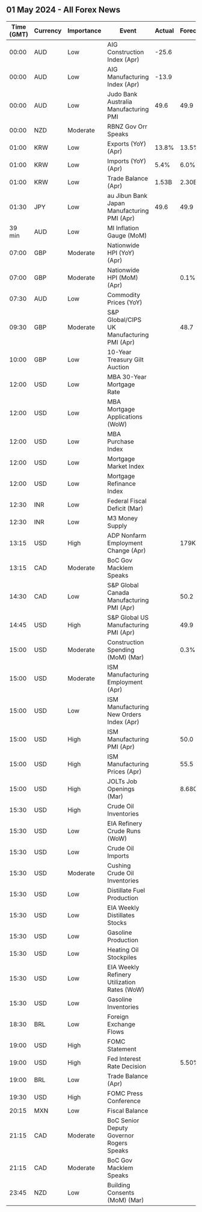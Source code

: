 ## 01 May 2024 - All Forex News

| Time (GMT) | Currency | Importance | Event | Actual | Forecast | Previous |
|------|----------|------------|-------|--------|----------|----------|
| 00:00 | AUD | Low | AIG Construction Index (Apr) | -25.6 |  | -12.9 |
| 00:00 | AUD | Low | AIG Manufacturing Index (Apr) | -13.9 |  | -7.0 |
| 00:00 | AUD | Low | Judo Bank Australia Manufacturing PMI | 49.6 | 49.9 | 47.3 |
| 00:00 | NZD | Moderate | RBNZ Gov Orr Speaks |  |  |  |
| 01:00 | KRW | Low | Exports (YoY) (Apr) | 13.8% | 13.5% | 3.1% |
| 01:00 | KRW | Low | Imports (YoY) (Apr) | 5.4% | 6.0% | -12.3% |
| 01:00 | KRW | Low | Trade Balance (Apr) | 1.53B | 2.30B | 4.29B |
| 01:30 | JPY | Low | au Jibun Bank Japan Manufacturing PMI (Apr) | 49.6 | 49.9 | 48.2 |
| 39 min | AUD | Low | MI Inflation Gauge (MoM) |  |  | 0.1% |
| 07:00 | GBP | Moderate | Nationwide HPI (YoY) (Apr) |  |  | 1.6% |
| 07:00 | GBP | Moderate | Nationwide HPI (MoM) (Apr) |  | 0.1% | -0.2% |
| 07:30 | AUD | Low | Commodity Prices (YoY) |  |  | -15.3% |
| 09:30 | GBP | Moderate | S&P Global/CIPS UK Manufacturing PMI (Apr) |  | 48.7 | 50.3 |
| 10:00 | GBP | Low | 10-Year Treasury Gilt Auction |  |  | 4.015% |
| 12:00 | USD | Low | MBA 30-Year Mortgage Rate |  |  | 7.24% |
| 12:00 | USD | Low | MBA Mortgage Applications (WoW) |  |  | -2.7% |
| 12:00 | USD | Low | MBA Purchase Index |  |  | 144.2 |
| 12:00 | USD | Low | Mortgage Market Index |  |  | 196.7 |
| 12:00 | USD | Low | Mortgage Refinance Index |  |  | 472.7 |
| 12:30 | INR | Low | Federal Fiscal Deficit (Mar) |  |  | 15,013.65B |
| 12:30 | INR | Low | M3 Money Supply |  |  | 11.4% |
| 13:15 | USD | High | ADP Nonfarm Employment Change (Apr) |  | 179K | 184K |
| 13:15 | CAD | Moderate | BoC Gov Macklem Speaks |  |  |  |
| 14:30 | CAD | Low | S&P Global Canada Manufacturing PMI (Apr) |  | 50.2 | 49.8 |
| 14:45 | USD | High | S&P Global US Manufacturing PMI (Apr) |  | 49.9 | 51.9 |
| 15:00 | USD | Moderate | Construction Spending (MoM) (Mar) |  | 0.3% | -0.3% |
| 15:00 | USD | Moderate | ISM Manufacturing Employment (Apr) |  |  | 47.4 |
| 15:00 | USD | Low | ISM Manufacturing New Orders Index (Apr) |  |  | 51.4 |
| 15:00 | USD | High | ISM Manufacturing PMI (Apr) |  | 50.0 | 50.3 |
| 15:00 | USD | High | ISM Manufacturing Prices (Apr) |  | 55.5 | 55.8 |
| 15:00 | USD | High | JOLTs Job Openings (Mar) |  | 8.680M | 8.756M |
| 15:30 | USD | High | Crude Oil Inventories |  |  | -6.368M |
| 15:30 | USD | Low | EIA Refinery Crude Runs (WoW) |  |  | -0.042M |
| 15:30 | USD | Low | Crude Oil Imports |  |  | -0.417M |
| 15:30 | USD | Moderate | Cushing Crude Oil Inventories |  |  | -0.659M |
| 15:30 | USD | Low | Distillate Fuel Production |  |  | 0.178M |
| 15:30 | USD | Low | EIA Weekly Distillates Stocks |  |  | 1.614M |
| 15:30 | USD | Low | Gasoline Production |  |  | -0.275M |
| 15:30 | USD | Low | Heating Oil Stockpiles |  |  | 1.073M |
| 15:30 | USD | Low | EIA Weekly Refinery Utilization Rates (WoW) |  |  | 0.4% |
| 15:30 | USD | Low | Gasoline Inventories |  |  | -0.634M |
| 18:30 | BRL | Low | Foreign Exchange Flows |  |  | -1.115B |
| 19:00 | USD | High | FOMC Statement |  |  |  |
| 19:00 | USD | High | Fed Interest Rate Decision |  | 5.50% | 5.50% |
| 19:00 | BRL | Low | Trade Balance (Apr) |  |  | 7.48B |
| 19:30 | USD | High | FOMC Press Conference |  |  |  |
| 20:15 | MXN | Low | Fiscal Balance |  |  | -263.06B |
| 21:15 | CAD | Moderate | BoC Senior Deputy Governor Rogers Speaks |  |  |  |
| 21:15 | CAD | Moderate | BoC Gov Macklem Speaks |  |  |  |
| 23:45 | NZD | Low | Building Consents (MoM) (Mar) |  |  | 14.9% |
